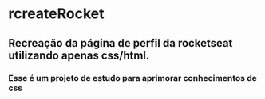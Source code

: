 # rcreateRocket
## Recreação da página de perfil da rocketseat utilizando apenas css/html.
### Esse é um projeto de estudo para aprimorar conhecimentos de css
